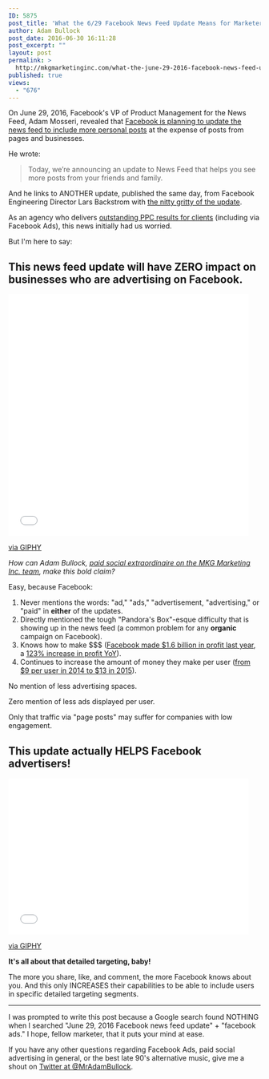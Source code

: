 ```yaml
---
ID: 5875
post_title: 'What the 6/29 Facebook News Feed Update Means for Marketers &#038; Facebook Ads'
author: Adam Bullock
post_date: 2016-06-30 16:11:28
post_excerpt: ""
layout: post
permalink: >
  http://mkgmarketinginc.com/what-the-june-29-2016-facebook-news-feed-update-means-for-marketers-and-facebook-ads/
published: true
views:
  - "676"
---
```

On June 29, 2016, Facebook's VP of Product Management for the News Feed, Adam Mosseri, revealed that <a href="http://newsroom.fb.com/news/2016/06/building-a-better-news-feed-for-you/" target="_blank">Facebook is planning to update the news feed to include more personal posts</a> at the expense of posts from pages and businesses.

He wrote:
<blockquote>Today, we’re announcing an update to News Feed that helps you see more posts from your friends and family.</blockquote>
And he links to ANOTHER update, published the same day, from Facebook Engineering Director Lars Backstrom with <a href="http://newsroom.fb.com/news/2016/06/news-feed-fyi-helping-make-sure-you-dont-miss-stories-from-friends/" target="_blank">the nitty gritty of the update</a>.

As an agency who delivers <a href="http://mkgmarketinginc.com/case-studies/pay-per-click/" target="_blank">outstanding PPC results for clients</a> (including via Facebook Ads), this news initially had us worried.

But I'm here to say:
<h2>This news feed update will have ZERO impact on businesses who are <strong>advertising</strong> on Facebook.</h2>
<iframe class="giphy-embed" src="//giphy.com/embed/K0Mmal97YNYkw" width="480" height="483" frameborder="0" allowfullscreen="allowfullscreen"></iframe>

<a href="https://giphy.com/gifs/double-take-shocked-paul-rudd-K0Mmal97YNYkw">via GIPHY</a>

<i>How can Adam Bullock, <a href="http://mkgmarketinginc.com/about/team/" target="_blank">paid social extraordinaire on the MKG Marketing Inc. team</a>, make this bold claim?</i>

Easy, because Facebook:
<ol>
 	<li>Never mentions the words: "ad," "ads," "advertisement, "advertising," or "paid" in <strong>either</strong> of the updates.</li>
 	<li>Directly mentioned the tough "Pandora's Box"-esque difficulty that is showing up in the news feed (a common problem for any <strong>organic</strong> campaign on Facebook).</li>
 	<li>Knows how to make $$$ (<a href="http://money.cnn.com/2016/01/27/technology/facebook-earnings/" target="_blank">Facebook made $1.6 billion in profit last year</a>, a <a href="https://investor.fb.com/financials/default.aspx" target="_blank">123% increase in profit YoY</a>).</li>
 	<li>Continues to increase the amount of money they make per user (<a href="http://money.cnn.com/2016/01/27/technology/facebook-earnings/" target="_blank">from $9 per user in 2014 to $13 in 2015</a>).</li>
</ol>
No mention of less advertising spaces.

Zero mention of less ads displayed per user.

Only that traffic via "page posts" may suffer for companies with low engagement.
<h2>This update actually HELPS Facebook advertisers!</h2>
<iframe class="giphy-embed" src="//giphy.com/embed/Ni4cpi0uUkd6U" width="480" height="312" frameborder="0" allowfullscreen="allowfullscreen"></iframe>

<a href="https://giphy.com/gifs/are-you-serious-insane-Ni4cpi0uUkd6U">via GIPHY</a>

<strong>It's all about that detailed targeting, baby!</strong>

The more you share, like, and comment, the more Facebook knows about you. And this only INCREASES their capabilities to be able to include users in specific detailed targeting segments.

---

I was prompted to write this post because a Google search found NOTHING when I searched "June 29, 2016 Facebook news feed update" + "facebook ads." I hope, fellow marketer, that it puts your mind at ease.

If you have any other questions regarding Facebook Ads, paid social advertising in general, or the best late 90's alternative music, give me a shout on <a href="http://www.twitter.com/MrAdamBullock" target="_blank">Twitter at @MrAdamBullock</a>.